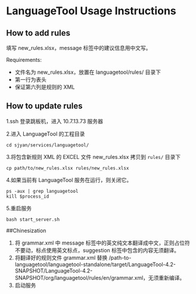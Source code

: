 # LanguageTool Usage Instructions

## How to add rules

填写 new_rules.xlsx，message 标签中的建议信息用中文写。

Requirements:

- 文件名为 new_rules.xlsx，放置在 languagetool/rules/ 目录下
- 第一行为表头
- 保证第六列是规则的 XML



## How to update rules

1.ssh 登录跳板机，进入 10.7.13.73 服务器

2.进入 LanguageTool 的工程目录

```shell
cd sjyan/services/languagetool/
```

3.将包含新规则 XML 的 EXCEL 文件 new_rules.xlsx 拷贝到 `rules/` 目录下

```shell
cp path/to/new_rules.xlsx rules/new_rules.xlsx
```

4.如果当前有 LanguageTool 服务在运行，则关闭它。

```shell
ps -aux | grep languagetool
kill $process_id
```

5.重启服务

```shell
bash start_server.sh
```



##Chinesization

1. 将 grammar.xml 中 message 标签中的英文纯文本翻译成中文，正则占位符不要动，标点使用英文标点，suggestion 标签中包含的内容无须翻译。
2. 将翻译好的规则文件 grammar.xml 替换 /path-to-languagetool/languagetool-standalone/target/LanguageTool-4.2-SNAPSHOT/LanguageTool-4.2-SNAPSHOT/org/languagetool/rules/en/grammar.xml，无须重新编译。
3. 启动服务